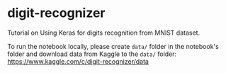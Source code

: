 # digit-recognizer
Tutorial on Using Keras for digits recognition from MNIST dataset.

To run the notebook locally, please create `data/` folder in the notebook's folder
and download data from Kaggle to the `data/` folder:
https://www.kaggle.com/c/digit-recognizer/data
